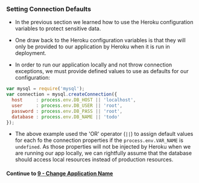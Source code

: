### Setting Connection Defaults
* In the previous section we learned how to use the Heroku configuration variables to protect sensitive data.
  
* One draw back to the Heroku configuration variables is that they will only be provided to our application by Heroku when it is run in deployment.
  
* In order to run our application locally and not throw connection exceptions, we must provide defined values to use as defaults for our configuration:
  
```javascript
var mysql = require('mysql');
var connection = mysql.createConnection({
  host     : process.env.DB_HOST || 'localhost',
  user     : process.env.DB_USER || 'root',
  password : process.env.DB_PASS || 'root',
  database : process.env.DB_NAME || 'todo'
});
```
  
* The above example used the 'OR' operator (`||`) to assign default values for each fo the connection properties if the `process.env.VAR_NAME` is `undefined`. As those properties will not be injected by Heroku when we are running our app locally, we can rightfully assume that the database should access local resources instead of production resources.
  
#### Continue to [9 - Change Application Name](9_change_name.md)